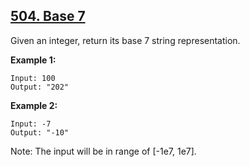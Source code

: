 ## [504. Base 7](https://leetcode.com/problems/base-7/)

Given an integer, return its base 7 string representation.

**Example 1:**

```
Input: 100
Output: "202"
```

**Example 2:**

```
Input: -7
Output: "-10"
```

Note: The input will be in range of [-1e7, 1e7].
